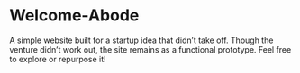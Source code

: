 # Welcome-Abode
A simple website built for a startup idea that didn’t take off. Though the venture didn’t work out, the site remains as a functional prototype. Feel free to explore or repurpose it!
